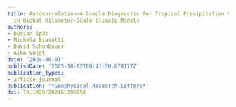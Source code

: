 ```yaml
---
title: Autocorrelation—A Simple Diagnostic for Tropical Precipitation Variability
  in Global Kilometer‐Scale Climate Models
authors:
- Dorian Spät
- Michela Biasutti
- David Schuhbauer
- Aiko Voigt
date: '2024-08-01'
publishDate: '2025-10-02T08:41:50.070177Z'
publication_types:
- article-journal
publication: '*Geophysical Research Letters*'
doi: 10.1029/2024GL108856
---
```

